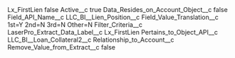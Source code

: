 <?xml version="1.0" encoding="UTF-8"?>
<CustomMetadata xmlns="http://soap.sforce.com/2006/04/metadata" xmlns:xsi="http://www.w3.org/2001/XMLSchema-instance" xmlns:xsd="http://www.w3.org/2001/XMLSchema">
    <label>Lx_FirstLien</label>
    <protected>false</protected>
    <values>
        <field>Active__c</field>
        <value xsi:type="xsd:boolean">true</value>
    </values>
    <values>
        <field>Data_Resides_on_Account_Object__c</field>
        <value xsi:type="xsd:boolean">false</value>
    </values>
    <values>
        <field>Field_API_Name__c</field>
        <value xsi:type="xsd:string">LLC_BI__Lien_Position__c</value>
    </values>
    <values>
        <field>Field_Value_Translation__c</field>
        <value xsi:type="xsd:string">1st=Y
2nd=N
3rd=N
Other=N</value>
    </values>
    <values>
        <field>Filter_Criteria__c</field>
        <value xsi:nil="true"/>
    </values>
    <values>
        <field>LaserPro_Extract_Data_Label__c</field>
        <value xsi:type="xsd:string">Lx_FirstLien</value>
    </values>
    <values>
        <field>Pertains_to_Object_API__c</field>
        <value xsi:type="xsd:string">LLC_BI__Loan_Collateral2__c</value>
    </values>
    <values>
        <field>Relationship_to_Account__c</field>
        <value xsi:nil="true"/>
    </values>
    <values>
        <field>Remove_Value_from_Extract__c</field>
        <value xsi:type="xsd:boolean">false</value>
    </values>
</CustomMetadata>
